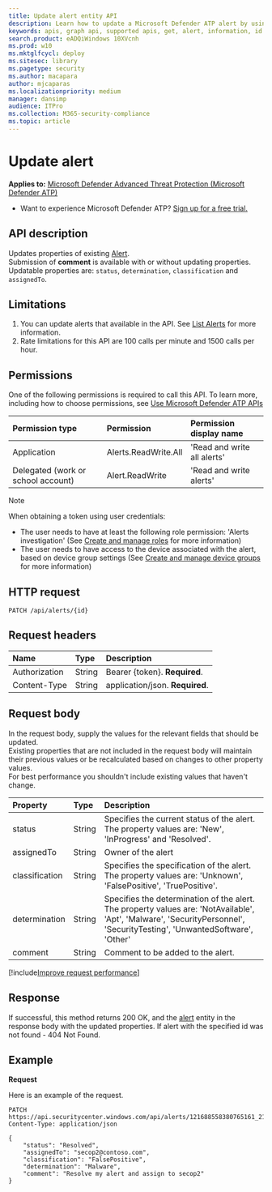 ```yaml
---
title: Update alert entity API
description: Learn how to update a Microsoft Defender ATP alert by using this API. You can update the status, determination, classification and assignedTo properties.
keywords: apis, graph api, supported apis, get, alert, information, id
search.product: eADQiWindows 10XVcnh
ms.prod: w10
ms.mktglfcycl: deploy
ms.sitesec: library
ms.pagetype: security
ms.author: macapara
author: mjcaparas
ms.localizationpriority: medium
manager: dansimp
audience: ITPro
ms.collection: M365-security-compliance 
ms.topic: article
---
```


# Update alert

**Applies to:** [Microsoft Defender Advanced Threat Protection (Microsoft Defender ATP)](https://go.microsoft.com/fwlink/p/?linkid=2069559)

- Want to experience Microsoft Defender ATP? [Sign up for a free trial.](https://www.microsoft.com/microsoft-365/windows/microsoft-defender-atp?ocid=docs-wdatp-exposedapis-abovefoldlink) 


## API description
Updates properties of existing [Alert](alerts.md).
<br>Submission of **comment** is available with or without updating properties.
<br>Updatable properties are: ```status```, ```determination```, ```classification``` and ```assignedTo```.


## Limitations
1. You can update alerts that available in the API. See [List Alerts](get-alerts.md) for more information.
2. Rate limitations for this API are 100 calls per minute and 1500 calls per hour.


## Permissions
One of the following permissions is required to call this API. To learn more, including how to choose permissions, see [Use Microsoft Defender ATP APIs](apis-intro.md)

Permission type |	Permission	|	Permission display name
:---|:---|:---
Application |	Alerts.ReadWrite.All |	'Read and write all alerts'
Delegated (work or school account) | Alert.ReadWrite | 'Read and write alerts'

>[!Note]
> When obtaining a token using user credentials:
>- The user needs to have at least the following role permission: 'Alerts investigation' (See [Create and manage roles](user-roles.md) for more information)
>- The user needs to have access to the device associated with the alert, based on device group settings (See [Create and manage device groups](machine-groups.md) for more information)

## HTTP request
```
PATCH /api/alerts/{id}
```

## Request headers

Name | Type | Description
:---|:---|:---
Authorization | String | Bearer {token}. **Required**.
Content-Type | String | application/json. **Required**.


## Request body
In the request body, supply the values for the relevant fields that should be updated.
<br>Existing properties that are not included in the request body will maintain their previous values or be recalculated based on changes to other property values. 
<br>For best performance you shouldn't include existing values that haven't change.

Property | Type | Description
:---|:---|:---
status | String | Specifies the current status of the alert. The property values are: 'New', 'InProgress' and 'Resolved'.
assignedTo | String | Owner of the alert
classification | String | Specifies the specification of the alert. The property values are: 'Unknown', 'FalsePositive', 'TruePositive'. 
determination | String | Specifies the determination of the alert. The property values are: 'NotAvailable', 'Apt', 'Malware', 'SecurityPersonnel', 'SecurityTesting', 'UnwantedSoftware', 'Other'
comment | String | Comment to be added to the alert.

[!include[Improve request performance](../../includes/improve-request-performance.md)]

## Response
If successful, this method returns 200 OK, and the [alert](alerts.md) entity in the response body with the updated properties. If alert with the specified id was not found - 404 Not Found.


## Example

**Request**

Here is an example of the request.

```
PATCH https://api.securitycenter.windows.com/api/alerts/121688558380765161_2136280442
Content-Type: application/json

{
    "status": "Resolved",
	"assignedTo": "secop2@contoso.com",
    "classification": "FalsePositive",
    "determination": "Malware",
    "comment": "Resolve my alert and assign to secop2"
}
```
